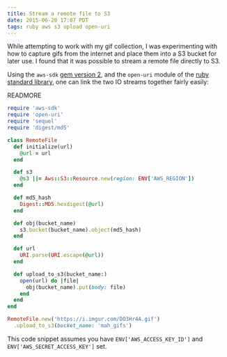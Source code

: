 ```yaml
---
title: Stream a remote file to S3
date: 2015-06-20 17:07 PDT
tags: ruby aws s3 upload open-uri
---
```


While attempting to work with my gif collection, I was experimenting with how
to capture gifs from the internet and place them into a S3 bucket for later
use. I found that it was possible to stream a remote file directly to S3.

Using the `aws-sdk` [gem version 2](https://github.com/aws/aws-sdk-ruby), and
the `open-uri` module of the [ruby standard
library](http://ruby-doc.org/stdlib-2.2.2/libdoc/open-uri/rdoc/OpenURI.html),
one can link the two IO streams together fairly easily:

READMORE

```ruby
require 'aws-sdk'
require 'open-uri'
require 'sequel'
require 'digest/md5'

class RemoteFile
  def initialize(url)
    @url = url
  end

  def s3
    @s3 ||= Aws::S3::Resource.new(region: ENV['AWS_REGION'])
  end

  def md5_hash
    Digest::MD5.hexdigest(@url)
  end

  def obj(bucket_name)
    s3.bucket(bucket_name).object(md5_hash)
  end

  def url
    URI.parse(URI.escape(@url))
  end

  def upload_to_s3(bucket_name:)
    open(url) do |file|
      obj(bucket_name).put(body: file)
    end
  end
end

RemoteFile.new('https://i.imgur.com/DO3Hr4A.gif')
  .upload_to_s3(bucket_name: 'mah_gifs')

```

This code snippet assumes you have `ENV['AWS_ACCESS_KEY_ID']` and
`ENV['AWS_SECRET_ACCESS_KEY']` set.

